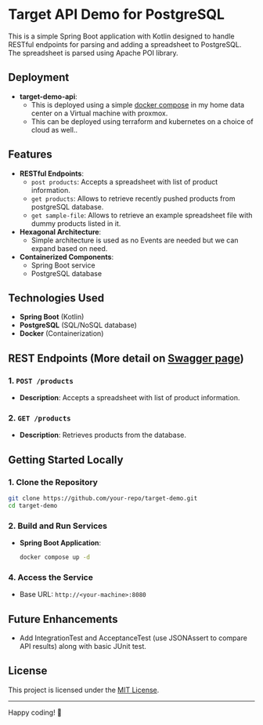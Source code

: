 # Target API Demo for PostgreSQL

This is a simple Spring Boot application with Kotlin designed to handle RESTful endpoints for parsing and adding a spreadsheet to PostgreSQL. The spreadsheet is parsed using Apache POI library.

## Deployment

- **target-demo-api**:
  - This is deployed using a simple [docker compose](docker-compose.yaml) in my home data center on a Virtual machine with proxmox.
  - This can be deployed using terraform and kubernetes on a choice of cloud as well..

## Features

- **RESTful Endpoints**:
  - `post products`: Accepts a spreadsheet with list of product information.
  - `get products`: Allows to retrieve recently pushed products from postgreSQL database.
  - `get sample-file`: Allows to retrieve an example spreadsheet file with dummy products listed in it.
- **Hexagonal Architecture**:
  - Simple architecture is used as no Events are needed but we can expand based on need.
- **Containerized Components**:
  - Spring Boot service
  - PostgreSQL database

## Technologies Used

- **Spring Boot** (Kotlin)
- **PostgreSQL** (SQL/NoSQL database)
- **Docker** (Containerization)

## REST Endpoints (More detail on [Swagger page](https://target-demo.spinachsoftware.com/swagger-ui/index.html))

### 1. `POST /products`

- **Description**: Accepts a spreadsheet with list of product information.

### 2. `GET /products`

- **Description**: Retrieves products from the database.

## Getting Started Locally

### 1. Clone the Repository

```bash
git clone https://github.com/your-repo/target-demo.git
cd target-demo
```

### 2. Build and Run Services

- **Spring Boot Application**:
  ```bash
  docker compose up -d
  ```

### 4. Access the Service

- Base URL: `http://<your-machine>:8080`

## Future Enhancements

- Add IntegrationTest and AcceptanceTest (use JSONAssert to compare API results) along with basic JUnit test.

## License

This project is licensed under the [MIT License](LICENSE).

---

Happy coding! 🚀
